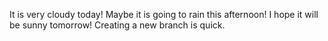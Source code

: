 It is very cloudy today!
Maybe it is going to rain this afternoon!
I hope it will be sunny tomorrow!
Creating a new branch is quick.

